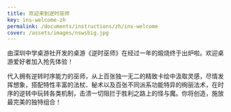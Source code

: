 ```yaml
---
title: 欢迎来到逆时巫师
key: ins-welcome-zh
permalink: /documents/instructions/zh/ins-welcome
cover: /assets/images/nswsbig.jpg
---
```


由深圳中学桌游社开发的桌游《逆时巫师》在经过一年的煅烧终于出炉啦。欢迎桌游爱好者加入抢先体验！

<!--more-->

代入拥有逆转时序能力的巫师，从上百张独一无二的精致卡绘中汲取灵感，尽情发挥想象，搭配特性丰富的法杖、秘术以及百张不同派系功能特异的绚丽法术，在时序的逆转中玩转各类机制，击溃一切阻拦于胜利之路上的怪与魔。你将创造，施放最完美的独特组合！